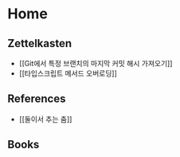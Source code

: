 # Home

## Zettelkasten

- [[Git에서 특정 브랜치의 마지막 커밋 해시 가져오기]]
- [[타입스크립트 메서드 오버로딩]]

## References

- [[둘이서 추는 춤]]

## Books

